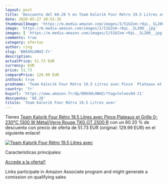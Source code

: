 ```yaml
---
layout: post
title: 'Descuento del 60.20 % en Team Kalorik Four Rétro 19.5 Litres avec'
date: 2020-05-27 10:51:35
thumbnailImage: 'https://m.media-amazon.com/images/I/51bZxm-r0yL._SL200_.jpg'
image: 'https://m.media-amazon.com/images/I/51bZxm-r0yL._SL200_.jpg'
images: [ 'https://m.media-amazon.com/images/I/51bZxm-r0yL._SL200_.jpg' ]
comments: true
category: ofertas
author: ring
slug: 'B06XHLHNHZ-fr'
description:
actualPrice: 51.73 EUR
currency: EUR
price: 51.73
comparePrice: 129.99 EUR
inStock: true
prodname: 'Team Kalorik Four Rétro 19.5 Litres avec Pince  Plateaux et Grille  0-230°C   1300 W  Métal/Verre  Rouge  TKG OT 2500 R'
country: 'fr'
buyurl: 'https://www.amazon.fr/dp/B06XHLHNHZ/?tag=tolees0d-21'
descuento: '60.20'
titulo: 'Team Kalorik Four Rétro 19.5 Litres avec'
---
```


Tienes [Team Kalorik Four Rétro 19.5 Litres avec Pince  Plateaux et Grille  0-230°C   1300 W  Métal/Verre  Rouge  TKG OT 2500 R](https://www.amazon.fr/dp/B06XHLHNHZ/?tag=tolees0d-21) con un 60.20 % de descuento con precio de oferta de 51.73 EUR (original: 129.99 EUR) en el siguiente enlace!

[![Team Kalorik Four Rétro 19.5 Litres avec](https://m.media-amazon.com/images/I/51bZxm-r0yL._SL200_.jpg)](https://www.amazon.fr/dp/B06XHLHNHZ/?tag=tolees0d-21)

Características principales:


[Accede a la oferta!!](https://www.amazon.fr/dp/B06XHLHNHZ/?tag=tolees0d-21)

Links participate in Amazon Associate program and might generate a comission on qualifying sales


